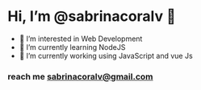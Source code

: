 # Hi, I’m @sabrinacoralv 🌺
- 👀 I’m interested in Web Development
- 🌱 I’m currently learning NodeJS
- 💞️ I’m currently working using JavaScript and vue Js


### reach me sabrinacoralv@gmail.com

<!---
sabrinacoralv/sabrinacoralv is a ✨ special ✨ repository because its `README.md` (this file) appears on your GitHub profile.
You can click the Preview link to take a look at your changes.
--->
